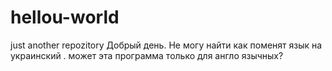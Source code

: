 # hellou-world
just another repozitory
Добрый день. Не могу найти как поменят язык на украинский . 
может эта программа только для англо язычных?
